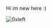 Hi im new here :)

<p><img align="left" src="https://github-readme-stats.vercel.app/api/top-langs?username=0xleft&show_icons=true&locale=en&layout=compact" alt="0xleft" /></p>
